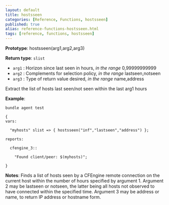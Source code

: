 ```yaml
---
layout: default
title: hostsseen
categories: [Reference, Functions, hostsseen]
published: true
alias: reference-functions-hostsseen.html
tags: [reference, functions, hostsseen]
---
```


**Prototype**: hostsseen(arg1,arg2,arg3) 

**Return type**: `slist`

* `arg1` : Horizon since last seen in hours, *in the range* 0,99999999999
* `arg2` : Complements for selection policy, *in the range*
lastseen,notseen   
* `arg3` : Type of return value desired, *in the range* name,address   

Extract the list of hosts last seen/not seen within the last arg1 hours

**Example**:

```cf3
bundle agent test

{
vars:

  "myhosts" slist => { hostsseen("inf","lastseen","address") };

reports:

  cfengine_3::

    "Found client/peer: $(myhosts)";

}
```

**Notes**:
Finds a list of hosts seen by a CFEngine remote connection on the
current host within the number of hours specified by argument 1.
Argument 2 may be lastseen or notseen, the latter being all hosts not
observed to have connected within the specified time. Argument 3 may be
address or name, to return IP address or hostname form.
